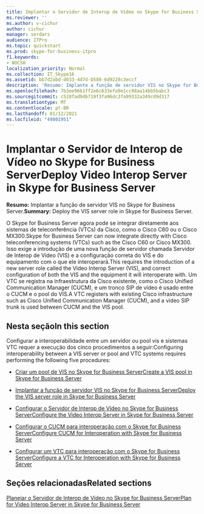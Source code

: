 ```yaml
---
title: Implantar o Servidor de Interop de Vídeo no Skype for Business Server
ms.reviewer: ''
ms.author: v-cichur
author: cichur
manager: serdars
audience: ITPro
ms.topic: quickstart
ms.prod: skype-for-business-itpro
f1.keywords:
- NOCSH
localization_priority: Normal
ms.collection: IT_Skype16
ms.assetid: bb7d2abd-d033-4d7d-b588-6d9228c3eccf
description: 'Resumo: Implante a função de servidor VIS no Skype for Business Server.'
ms.openlocfilehash: 7b3ee96b1ff2e6c633efa9e1cc98aa14bb5babc3
ms.sourcegitcommit: c528fad9db719f3fa96dc3fa99332a349cd9d317
ms.translationtype: MT
ms.contentlocale: pt-BR
ms.lasthandoff: 01/12/2021
ms.locfileid: "49801951"
---
```

# <a name="deploy-video-interop-server-in-skype-for-business-server"></a><span data-ttu-id="ceb09-103">Implantar o Servidor de Interop de Vídeo no Skype for Business Server</span><span class="sxs-lookup"><span data-stu-id="ceb09-103">Deploy Video Interop Server in Skype for Business Server</span></span>
 
<span data-ttu-id="ceb09-104">**Resumo:** Implantar a função de servidor VIS no Skype for Business Server.</span><span class="sxs-lookup"><span data-stu-id="ceb09-104">**Summary:** Deploy the VIS server role in Skype for Business Server.</span></span>
  
<span data-ttu-id="ceb09-105">O Skype for Business Server agora pode se integrar diretamente aos sistemas de teleconferência (VTCs) da Cisco, como o Cisco C60 ou o Cisco MX300.</span><span class="sxs-lookup"><span data-stu-id="ceb09-105">Skype for Business Server can now integrate directly with Cisco teleconferencing systems (VTCs) such as the Cisco C60 or Cisco MX300.</span></span> <span data-ttu-id="ceb09-106">Isso exige a introdução de uma nova função de servidor chamada Servidor de Interop de Vídeo (VIS) e a configuração correta do VIS e do equipamento com o que ele interoperará.</span><span class="sxs-lookup"><span data-stu-id="ceb09-106">This requires the introduction of a new server role called the Video Interop Server (VIS), and correct configuration of both the VIS and the equipment it will interoperate with.</span></span> <span data-ttu-id="ceb09-107">Um VTC se registra na infraestrutura da Cisco existente, como o Cisco Unified Communication Manager (CUCM), e um tronco SIP de vídeo é usado entre o CUCM e o pool do VIS.</span><span class="sxs-lookup"><span data-stu-id="ceb09-107">A VTC registers with existing Cisco infrastructure such as Cisco Unified Communication Manager (CUCM), and a video SIP trunk is used between CUCM and the VIS pool.</span></span>
  
## <a name="in-this-section"></a><span data-ttu-id="ceb09-108">Nesta seção</span><span class="sxs-lookup"><span data-stu-id="ceb09-108">In this section</span></span>

<span data-ttu-id="ceb09-109">Configurar a interoperabilidade entre um servidor ou pool vis e sistemas VTC requer a execução dos cinco procedimentos a seguir:</span><span class="sxs-lookup"><span data-stu-id="ceb09-109">Configuring interoperability between a VIS server or pool and VTC systems requires performing the following five procedures:</span></span> 
  
- [<span data-ttu-id="ceb09-110">Criar um pool de VIS no Skype for Business Server</span><span class="sxs-lookup"><span data-stu-id="ceb09-110">Create a VIS pool in Skype for Business Server</span></span>](create-a-vis-pool.md)
    
- [<span data-ttu-id="ceb09-111">Implantar a função de servidor VIS no Skype for Business Server</span><span class="sxs-lookup"><span data-stu-id="ceb09-111">Deploy the VIS server role in Skype for Business Server</span></span>](deploy-the-vis-server-role.md)
    
- [<span data-ttu-id="ceb09-112">Configurar o Servidor de Interop de Vídeo no Skype for Business Server</span><span class="sxs-lookup"><span data-stu-id="ceb09-112">Configure the Video Interop Server in Skype for Business Server</span></span>](configure-the-vis.md)
    
- [<span data-ttu-id="ceb09-113">Configurar o CUCM para interoperação com o Skype for Business Server</span><span class="sxs-lookup"><span data-stu-id="ceb09-113">Configure CUCM for Interoperation with Skype for Business Server</span></span>](configure-cucm-for-interoperation.md)
    
- [<span data-ttu-id="ceb09-114">Configurar um VTC para interoperação com o Skype for Business Server</span><span class="sxs-lookup"><span data-stu-id="ceb09-114">Configure a VTC for Interoperation with Skype for Business Server</span></span>](configure-a-vtc-for-interoperation.md)
    
## <a name="related-sections"></a><span data-ttu-id="ceb09-115">Seções relacionadas</span><span class="sxs-lookup"><span data-stu-id="ceb09-115">Related sections</span></span>

[<span data-ttu-id="ceb09-116">Planejar o Servidor de Interop de Vídeo no Skype for Business Server</span><span class="sxs-lookup"><span data-stu-id="ceb09-116">Plan for Video Interop Server in Skype for Business Server</span></span>](../../plan-your-deployment/video-interop-server.md)
  

